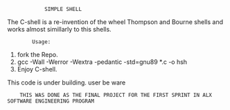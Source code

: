 				SIMPLE SHELL
The C-shell is a re-invention of the wheel Thompson and Bourne shells and works almost simillarly to this shells.


			Usage:
 1. fork the Repo.
 2. gcc -Wall -Werror -Wextra -pedantic -std=gnu89 *.c -o hsh
 3. Enjoy C-shell.

This code is under building. user be ware


		THIS WAS DONE AS THE FINAL PROJECT FOR THE FIRST SPRINT IN ALX SOFTWARE ENGINEERING PROGRAM
